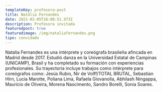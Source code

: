 ```yaml
---
templateKey: profesora-post
title: Natália Fernandes
date: 2021-02-05T16:08:51.973Z
description: Profesora invitada
featuredpost: true
featuredimage: /img/nataliafernandes.png
tipo: convidado
---
```


<!--StartFragment-->

Natalia Fernandes es una intérprete y coreógrafa brasileña afincada en Madrid desde 2017. Estudió danza en la Universidad Estatal de Campinas (UNICAMP), Brasil y ha completado su formación con experiencias profesionales. Su trayectoria incluye trabajos como intérprete para coreógrafos como: Jesús Rubio, Nir de Volff/TOTAL BRUTAL, Sebastian Hirn, Lucia Marotte, Poliana Lima, Rafaela Giovanolla, Abhilash Ningappa, Mauricio de Oliveira, Morena Nascimento, Sandro Borelli, Sonia Soares.

<!--EndFragment-->
